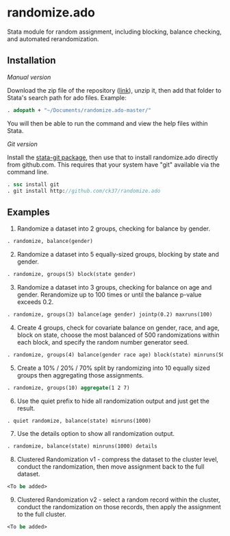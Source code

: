 randomize.ado
=============

Stata module for random assignment, including blocking, balance checking, and automated rerandomization.

Installation
--------

*Manual version*

Download the zip file of the repository ([link](https://github.com/ck37/randomize.ado/archive/master.zip)), unzip it, then add that folder to Stata's search path for ado files. Example:

  ```stata
  . adopath + "~/Documents/randomize.ado-master/"
  ```

You will then be able to run the command and view the help files within Stata.

*Git version*

Install the [stata-git package](https://github.com/coderigo/stata-git), then use that to install randomize.ado directly from github.com. This requires that your system have "git" available via the command line.

  ```stata
  . ssc install git
  . git install http://github.com/ck37/randomize.ado
  ```


Examples
--------

1. Randomize a dataset into 2 groups, checking for balance by gender.

  ```stata
  . randomize, balance(gender)
  ```

2. Randomize a dataset into 5 equally-sized groups, blocking by state and gender.

  ```stata
  . randomize, groups(5) block(state gender)
  ```

3. Randomize a dataset into 3 groups, checking for balance on age and gender. Rerandomize up to 100 times or until the balance p-value exceeds 0.2.

  ```stata
  . randomize, groups(3) balance(age gender) jointp(0.2) maxruns(100)
  ```

4. Create 4 groups, check for covariate balance on gender, race, and age, block on state, choose the most balanced of 500 randomizations within each block, and specify the random number generator seed.

  ```stata
  . randomize, groups(4) balance(gender race age) block(state) minruns(500) seed(1)
  ```

5. Create a 10% / 20% / 70% split by randomizing into 10 equally sized groups then aggregating those assignments.

  ```stata
  . randomize, groups(10) aggregate(1 2 7)
  ```  

6. Use the quiet prefix to hide all randomization output and just get the result.

  ```stata
  . quiet randomize, balance(state) minruns(1000)
  ```

7. Use the details option to show all randomization output.

  ```stata
  . randomize, balance(state) minruns(1000) details
  ```

8. Clustered Randomization v1 - compress the dataset to the cluster level, conduct the randomization, then move assignment back to the full dataset.

  ```stata
  <To be added>
  ```

9. Clustered Randomization v2 - select a random record within the cluster, conduct the randomization on those records, then apply the assignment to the full cluster.

  ```stata
  <To be added>
  ```
